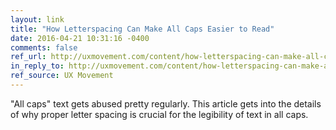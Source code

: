 ```yaml
---
layout: link
title: "How Letterspacing Can Make All Caps Easier to Read"
date: 2016-04-21 10:31:16 -0400
comments: false
ref_url: http://uxmovement.com/content/how-letterspacing-can-make-all-caps-easier-to-read/
in_reply_to: http://uxmovement.com/content/how-letterspacing-can-make-all-caps-easier-to-read/
ref_source: UX Movement
---
```


"All caps" text gets abused pretty regularly. This article gets into the details of why proper letter spacing is crucial for the legibility of text in all caps.